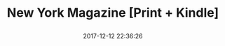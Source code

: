---
title: > #shorten me
  New York Magazine [Print + Kindle]
name: >
  New York Magazine [Print + Kindle]
date: "2017-12-12 22:36:26"
buy_now: "https://www.amazon.com/New-York-Magazine-Print-Kindle/dp/B0040HQ5LM?SubscriptionId=AKIAIA5RBQIWQVTCUEUQ&tag=coldcutdeals-20&linkCode=xm2&camp=2025&creative=165953&creativeASIN=B0040HQ5LM"
description_markdown: >-

  New York Magazine [Print + Kindle]
tweet_id_str: "940711973561552897"
price: "$202.71"
list_price: "$202.71"
deal_price: "$49.97"
you_save: "$152.74 (75%)"
asin: "B0040HQ5LM"
image: "https://images-na.ssl-images-amazon.com/images/I/51KdPOsEqyL.jpg"
---